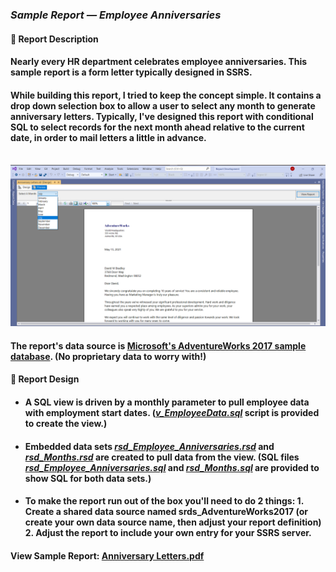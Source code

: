 ### <em>Sample Report — Employee Anniversaries</em>
#### 👋 Report Description

#### Nearly every HR department celebrates employee anniversaries. This sample report is a form letter typically designed in SSRS.
#### While building this report, I tried to keep the concept simple. It contains a drop down selection box to allow a user to select any month to generate anniversary letters. Typically, I've designed this report with conditional SQL to select records for the next month ahead relative to the current date, in order to mail letters a little in advance.
<br />
<img src="/EmployeeAnniversaries/AnniversaryLetterReportDesign.png" />

#### The report's data source is <a href="https://github.com/Microsoft/sql-server-samples/releases/tag/adventureworks">Microsoft's AdventureWorks 2017 sample database</a>. (No proprietary data to worry with!)
#### 👋 Report Design
- #### A SQL view is driven by a monthly parameter to pull employee data with employment start dates. (<a href="/EmployeeAnniversaries/v_EmployeeData.sql"><em>v_EmployeeData.sql</em></a> script is provided to create the view.)
 - #### Embedded data sets <a href="/EmployeeAnniversaries/rsd_Employee_Anniversaries.rsd"><em>rsd_Employee_Anniversaries.rsd</em></a> and <a href="/EmployeeAnniversaries/rsd_Months.rsd"><em>rsd_Months.rsd</em></a> are created to pull data from the view. (SQL files <a href="rsd_EmployeeAnniversaries.sql"><em>rsd_Employee_Anniversaries.sql</em></a> and <a href="rsd_Months.sql"><em>rsd_Months.sql</em></a> are provided to show SQL for both data sets.)
 - #### To make the report run out of the box you'll need to do 2 things: 1. Create a shared data source named srds_AdventureWorks2017 (or create your own data source name, then adjust your report definition) 2. Adjust the report to include your own entry for your SSRS server. 

#### View Sample Report: <a href="/EmployeeAnniversaries/Anniversary%20Letters.pdf" height=750 width=550/>Anniversary Letters.pdf</a>
